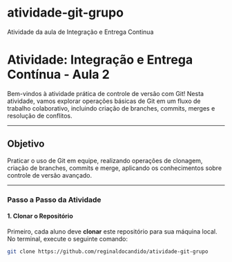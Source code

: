 # atividade-git-grupo
Atividade da aula de Integração e Entrega Continua

# Atividade: Integração e Entrega Contínua - Aula 2

Bem-vindos à atividade prática de controle de versão com Git! Nesta atividade, vamos explorar operações básicas de Git em um fluxo de trabalho colaborativo, incluindo criação de branches, commits, merges e resolução de conflitos.

---

## Objetivo
Praticar o uso de Git em equipe, realizando operações de clonagem, criação de branches, commits e merge, aplicando os conhecimentos sobre controle de versão avançado.

---

### Passo a Passo da Atividade

#### 1. Clonar o Repositório

Primeiro, cada aluno deve **clonar** este repositório para sua máquina local. No terminal, execute o seguinte comando:

```bash
git clone https://github.com/reginaldocandido/atividade-git-grupo

